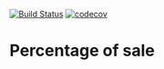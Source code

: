 [![Build Status](https://travis-ci.org/idris-musin/percentage-of-sale.svg?branch=master)](https://travis-ci.org/idris-musin/percentage-of-sale) [![codecov](https://codecov.io/gh/idris-musin/percentage-of-sale/branch/master/graph/badge.svg)](https://codecov.io/gh/idris-musin/percentage-of-sale)

# Percentage of sale